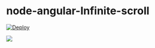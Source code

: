 # node-angular-Infinite-scroll
[![Deploy](https://www.herokucdn.com/deploy/button.png)](https://heroku.com/deploy?template=https://github.com/tyoshikawa1106/node-angular-Infinite-scroll)

<img src="http://f.st-hatena.com/images/fotolife/t/tyoshikawa1106/20160316/20160316113842.png" />
